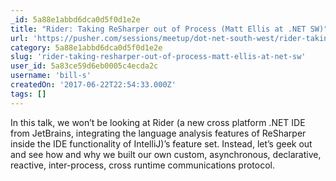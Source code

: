 ```yaml
---
_id: 5a88e1abbd6dca0d5f0d1e2e
title: "Rider: Taking ReSharper out of Process (Matt Ellis at .NET SW)"
url: 'https://pusher.com/sessions/meetup/dot-net-south-west/rider-taking-resharper-out-of-process'
category: 5a88e1abbd6dca0d5f0d1e2e
slug: 'rider-taking-resharper-out-of-process-matt-ellis-at-net-sw'
user_id: 5a83ce59d6eb0005c4ecda2c
username: 'bill-s'
createdOn: '2017-06-22T22:54:33.000Z'
tags: []
---
```


In this talk, we won’t be looking at Rider (a new cross platform .NET IDE from JetBrains, integrating the language analysis features of ReSharper inside the IDE functionality of IntelliJ)’s feature set. Instead, let’s geek out and see how and why we built our own custom, asynchronous, declarative, reactive, inter-process, cross runtime communications protocol.
